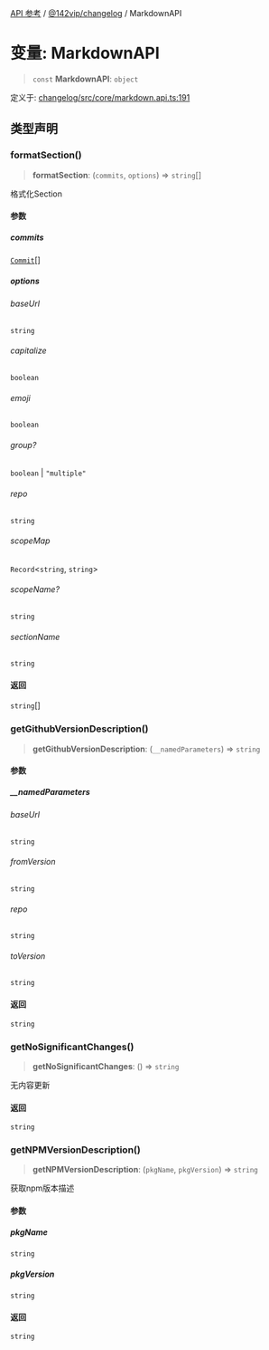[API 参考](../../../packages.md) / [@142vip/changelog](../index.md) / MarkdownAPI

# 变量: MarkdownAPI

> `const` **MarkdownAPI**: `object`

定义于: [changelog/src/core/markdown.api.ts:191](https://github.com/142vip/core-x/blob/293ce1057e8ca17514533d1e98d7acd05ef45b34/packages/changelog/src/core/markdown.api.ts#L191)

## 类型声明

### formatSection()

> **formatSection**: (`commits`, `options`) => `string`[]

格式化Section

#### 参数

##### commits

[`Commit`](../interfaces/Commit.md)[]

##### options

###### baseUrl

`string`

###### capitalize

`boolean`

###### emoji

`boolean`

###### group?

`boolean` \| `"multiple"`

###### repo

`string`

###### scopeMap

`Record`\<`string`, `string`\>

###### scopeName?

`string`

###### sectionName

`string`

#### 返回

`string`[]

### getGithubVersionDescription()

> **getGithubVersionDescription**: (`__namedParameters`) => `string`

#### 参数

##### \_\_namedParameters

###### baseUrl

`string`

###### fromVersion

`string`

###### repo

`string`

###### toVersion

`string`

#### 返回

`string`

### getNoSignificantChanges()

> **getNoSignificantChanges**: () => `string`

无内容更新

#### 返回

`string`

### getNPMVersionDescription()

> **getNPMVersionDescription**: (`pkgName`, `pkgVersion`) => `string`

获取npm版本描述

#### 参数

##### pkgName

`string`

##### pkgVersion

`string`

#### 返回

`string`
